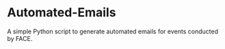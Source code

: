 # Automated-Emails
A simple Python script to generate automated emails for events conducted by FACE.
